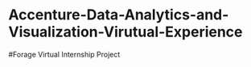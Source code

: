 # Accenture-Data-Analytics-and-Visualization-Virutual-Experience
#Forage Virtual Internship 
Project

